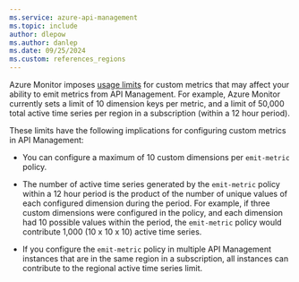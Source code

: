 ```yaml
---
ms.service: azure-api-management
ms.topic: include
author: dlepow
ms.author: danlep
ms.date: 09/25/2024
ms.custom: references_regions
---
```


Azure Monitor imposes [usage limits](/azure/azure-monitor/essentials/metrics-custom-overview#quotas-and-limits) for custom metrics that may affect your ability to emit metrics from API Management. For example, Azure Monitor currently sets a limit of 10 dimension keys per metric, and a limit of 50,000 total active time series per region in a subscription (within a 12 hour period). 

These limits have the following implications for configuring custom metrics in API Management:

* You can configure a maximum of 10 custom dimensions per `emit-metric` policy.

* The number of active time series generated by the `emit-metric` policy within a 12 hour period is the product of the number of unique values of each configured dimension during the period. For example, if three custom dimensions were configured in the policy, and each dimension had 10 possible values within the period, the `emit-metric` policy would contribute 1,000 (10 x 10 x 10) active time series.

* If you configure the `emit-metric` policy in multiple API Management instances that are in the same region in a subscription, all instances can contribute to the regional active time series limit.